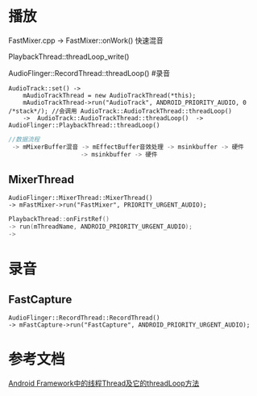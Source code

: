 # 播放



FastMixer.cpp -> FastMixer::onWork() 快速混音

PlaybackThread::threadLoop_write()

 AudioFlinger::RecordThread::threadLoop() #录音





    AudioTrack::set() -> 
      	mAudioTrackThread = new AudioTrackThread(*this);
        mAudioTrackThread->run("AudioTrack", ANDROID_PRIORITY_AUDIO, 0 /*stack*/); //会调用 AudioTrack::AudioTrackThread::threadLoop()
        ->  AudioTrack::AudioTrackThread::threadLoop()  -> AudioFlinger::PlaybackThread::threadLoop()

```c++
//数据流程
 -> mMixerBuffer混音 -> mEffectBuffer音效处理 -> msinkbuffer -> 硬件
                    -> msinkbuffer -> 硬件
```



## MixerThread

```
AudioFlinger::MixerThread::MixerThread()
-> mFastMixer->run("FastMixer", PRIORITY_URGENT_AUDIO); 
```



```c++
PlaybackThread::onFirstRef()
-> run(mThreadName, ANDROID_PRIORITY_URGENT_AUDIO);
-> 
```



# 录音

## FastCapture

```
AudioFlinger::RecordThread::RecordThread()
-> mFastCapture->run("FastCapture", ANDROID_PRIORITY_URGENT_AUDIO);
```





# 参考文档

[Android Framework中的线程Thread及它的threadLoop方法](https://blog.csdn.net/briblue/article/details/51104230?ops_request_misc=%257B%2522request%255Fid%2522%253A%2522159049503819725219917012%2522%252C%2522scm%2522%253A%252220140713.130102334.pc%255Fall.%2522%257D&request_id=159049503819725219917012&biz_id=0&utm_medium=distribute.pc_search_result.none-task-blog-2~all~first_rank_ecpm_v3~pc_rank_v3-1-51104230.first_rank_ecpm_v3_pc_rank_v3&utm_term=threadLoop)

